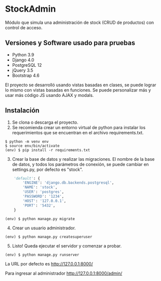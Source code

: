 # StockAdmin

Módulo que simula una administración de stock (CRUD de productos) con control de acceso.

## Versiones y Software usado para pruebas

- Python 3.9
- Django 4.0
- PostgreSQL 12
- jQuery 3.5
- Bootstrap 4.6

El proyecto se desarrolló usando vistas basadas en clases, se puede lograr lo mismo con vistas basadas en funciones. Se puede personalizar más y usar más código JS usando AJAX y modals.

## Instalación

1. Se clona o descarga el proyecto.
2. Se recomienda crear un entorno virtual de python para instalar los requerimientos que se encuentran en el archivo requirements.txt.

```
$ python -m venv env
$ source env/bin/activate
(env) $ pip install -r requirements.txt
```

3. Crear la base de datos y realizar las migraciones. El nombre de la base de datos, y todos los parámetros de conexión, se puede cambiar en settings.py, por defecto es "stock".

```python
    'default': {
        'ENGINE': 'django.db.backends.postgresql',
        'NAME': 'stock',
        'USER': 'postgres',
        'PASSWORD': '1234',
        'HOST': '127.0.0.1',
        'PORT': '5432',
    }
```

```
(env) $ python manage.py migrate
```

4. Crear un usuario administrador.

```
(env) $ python manage.py createsuperuser
```

5. Listo! Queda ejecutar el servidor y comenzar a probar.

```
(env) $ python manage.py runserver
```

La URL por defecto es http://127.0.0.1:8000/

Para ingresar al administrador http://127.0.0.1:8000/admin/